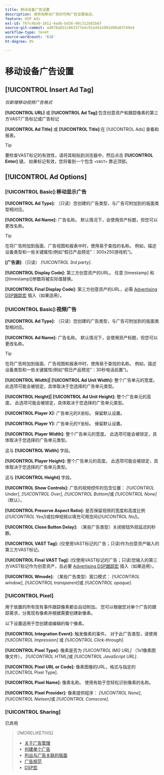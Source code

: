 ```yaml
---
title: 移动设备广告设置
description: 请参阅移动广告的可用广告设置描述。
feature: DSP Ads
exl-id: f67c4ba0-1011-4ad6-bd36-98c312b81b67
source-git-commit: ad978a021c063377e4c91ed41e902d98a03749e4
workflow-type: tm+mt
source-wordcount: '616'
ht-degree: 0%

---
```


# 移动设备广告设置

## [!UICONTROL Insert Ad Tag]

*仅新增移动视频广告格式*

**[!UICONTROL URL]** 或 **[!UICONTROL Ad Tag]**:包含创意资产和跟踪像素的第三方VAST广告标记或广告标记

**[!UICONTROL Ad Title]** 或 **[!UICONTROL Title]**:在 [!UICONTROL Ads] 查看和报表。

>[!TIP]
>
> 要检查VAST标记的有效性，请将其粘贴到浏览器中，然后点击 **[!UICONTROL Enter]** 键。 如果标记有效，您将看到一个包含 `<VAST>` 靠近顶部。

## [!UICONTROL Ad Options]

### [!UICONTROL Basic]:移动显示广告

**[!UICONTROL Ad Type]:** （只读）您创建的广告类型，与广告可附加到的版面类型相对应。

**[!UICONTROL Ad Name]:** 广告名称。 默认情况下，会使用资产标题，但您可以更改名称。

>[!TIP]
>
> 在将广告附加到版面、广告视图和报表中时，使用易于查找的名称。 例如，描述设备类型和一些关键属性(例如“假日产品预览”：300x250游戏机”)。

**\[广告源\]**:（只读） *[!UICONTROL 3rd party]*.

**[!UICONTROL Display Code]:** 第三方创意资产的URL。 任意 [timestamp] 和[[timestamp]]参数将被实际值替换。

**[!UICONTROL Final Display Code]:** 第三方创意资产的URL，必需 [Advertising DSP跟踪宏](/help/dsp/campaign-management/macros.md) 插入（如果适用）。

### [!UICONTROL Basic]:视频广告

**[!UICONTROL Ad Type]:** （只读）您创建的广告类型，与广告可附加到的版面类型相对应。

**[!UICONTROL Ad Name]:** 广告名称。 默认情况下，会使用资产标题，但您可以更改名称。

>[!TIP]
>
> 在将广告附加到版面、广告视图和报表中时，使用易于查找的名称。 例如，描述设备类型和一些关键属性(例如“假日产品预览”：30秒电话前置”)。

**[!UICONTROL Width]| [!UICONTROL Ad Unit Width]:** 整个广告单元的宽度。 此选项可能会被锁定，具体取决于您选择的广告单元类型。

**[!UICONTROL Height]| [!UICONTROL Ad Unit Height]:** 整个广告单元的高度。 此选项可能会被锁定，具体取决于您选择的广告单元类型。

**[!UICONTROL Player X]:** 广告单元的X坐标。 保留默认设置。

**[!UICONTROL Player Y]:** 广告单元的Y坐标。 保留默认设置。

**[!UICONTROL Player Width]:** 整个广告单元的宽度。 此选项可能会被锁定，具体取决于您选择的广告单元类型。

这与 **[!UICONTROL Width]** 字段。

**[!UICONTROL Player Height]:** 整个广告单元的高度。 此选项可能会被锁定，具体取决于您选择的广告单元类型。

这与 **[!UICONTROL Height]** 字段。

**[!UICONTROL Show Controls]:** 广告的视频控件的包含位置： *[!UICONTROL Under]*, *[!UICONTROL Over]*, *[!UICONTROL Bottom]*&#x200B;或 *[!UICONTROL None]* （默认）。

**[!UICONTROL Preserve Aspect Ratio]:** 是否保留视频的宽度和高度比例(*[!UICONTROL Yes]*)或拉伸视频以填充可用空间(*[!UICONTROL No]*)。

**[!UICONTROL Close Button Delay]:** （某些广告类型）关闭按钮外观延迟的秒数。

**[!UICONTROL VAST Tag]:** (仅使用VAST标记的广告；只读)作为创意资产输入的第三方VAST标记。

**[!UICONTROL Final VAST Tag]:** (仅使用VAST标记的广告；只读)您输入的第三方VAST标记作为创意资产，且必要 [Advertising DSP跟踪宏](/help/dsp/campaign-management/macros.md) 插入（如果适用）。

**[!UICONTROL Wmode]:** （某些广告类型）窗口模式： *[!UICONTROL window]*, *[!UICONTROL transparent]*&#x200B;或 *[!UICONTROL opaque]*.

### [!UICONTROL Pixel]

用于放置的所有现有事件跟踪像素都会自动附加。 您可以根据您对单个广告的跟踪需求，分离现有像素并根据需要创建新像素。

以下设置适用于您创建或编辑的每个像素。

**[!UICONTROL Integration Event]:** 触发像素的事件。 对于此广告类型，请使用 *[!UICONTROL Impression]* 或 *[!UICONTROL Click-through]*.

**[!UICONTROL Pixel Type]:** 像素是否为 *[!UICONTROL IMG URL]* （1x1像素图像文件）， *[!UICONTROL HTML]*&#x200B;或 *[!UICONTROL JavaScript URL]*.

**[!UICONTROL Pixel URL or Code]:** 像素图像的URL，格式与指定的 [!UICONTROL Pixel Type].

**[!UICONTROL Pixel Name]:** 像素名称。 使用有助于您轻松识别像素的名称。

**[!UICONTROL Pixel Provider]:** 像素提供程序： *[!UICONTROL None]*, *[!UICONTROL Nielsen]*&#x200B;或 *[!UICONTROL Comscore]*.

### [!UICONTROL Sharing]

已弃用

>[!MORELIKETHIS]
>
>* [关于广告管理](ad-about.md)
>* [创建单个广告](ad-create.md)
>* [列出与广告关联的版面](/help/dsp/campaign-management/ads/ad-list-placements.md)
>* [广告规范](ad-specs.md)
>* [DSP宏](/help/dsp/campaign-management/macros.md)

